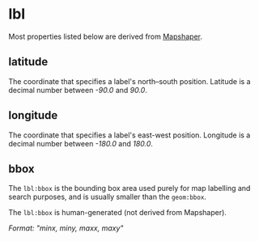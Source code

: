 # lbl
Most properties listed below are derived from [Mapshaper](https://github.com/mbloch/mapshaper).

## latitude
The coordinate that specifies a label's north–south position. Latitude is a decimal number between _-90.0_ and _90.0_.

## longitude
The coordinate that specifies a label's east-west position. Longitude is a decimal number between _-180.0_ and _180.0_.

## bbox
The `lbl:bbox` is the bounding box area used purely for map labelling and search purposes, and is usually smaller than the `geom:bbox`.

The `lbl:bbox` is human-generated (not derived from Mapshaper).


_Format: "minx, miny, maxx, maxy"_